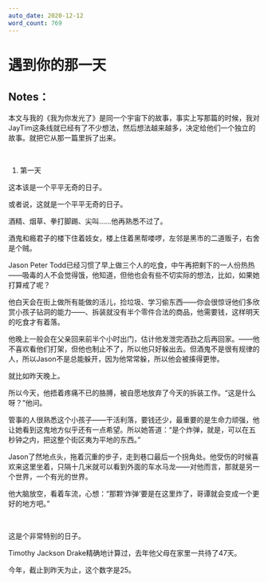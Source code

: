 ```yaml
---
auto_date: 2020-12-12
word_count: 769
---
```


# 遇到你的那一天

## Notes：

本文与我的《我为你发光了》是同一个宇宙下的故事，事实上写那篇的时候，我对JayTim这条线就已经有了不少想法，然后想法越来越多，决定给他们一个独立的故事。就把它从那一篇里拆了出来。

<br>

1. 第一天

这本该是一个平平无奇的日子。

或者说，这就是一个平平无奇的日子。

酒精、烟草、拳打脚踢、尖叫……他再熟悉不过了。

酒鬼和瘾君子的楼下住着妓女，楼上住着黑帮喽啰，左邻是黑市的二道贩子，右舍是个贼。

Jason Peter Todd已经习惯了早上做三个人的吃食，中午再把剩下的一人份热热——吸毒的人不会觉得饿，他知道，但他也会有些不切实际的想法，比如，如果她打算戒了呢？

他白天会在街上做所有能做的活儿，捡垃圾、学习偷东西——你会很惊讶他们多欣赏小孩子钻洞的能力——、拆装就没有半个零件合法的商品，他需要钱，这样明天的吃食才有着落。

他晚上一般会在父亲回来前半个小时出门，估计他发泄完酒劲之后再回家。——他不喜欢看他们打架，但他也制止不了，所以他只好躲出去。但酒鬼不是很有规律的人，所以Jason不是总能躲开，因为他常常躲，所以他会被揍得更惨。

就比如昨天晚上。

所以今天，他捂着疼痛不已的胳膊，被自愿地放弃了今天的拆装工作。“这是什么呀？”他问。

管事的人很熟悉这个小孩子——干活利落，要钱还少，最重要的是生命力顽强，他让她看到这鬼地方似乎还有一点希望。所以她答道：“是个炸弹，就是，可以在五秒钟之内，把这整个街区夷为平地的东西。”

Jason了然地点头，拖着沉重的步子，走到巷口最后一个拐角处。他受伤的时候喜欢来这里坐着，只隔十几米就可以看到外面的车水马龙——对他而言，那就是另一个世界，一个有光的世界。

他大脑放空，看着车流，心想：“那颗‘炸弹’要是在这里炸了，哥谭就会变成一个更好的地方吧。”

<br>

这是个非常特别的日子。

Timothy Jackson Drake精确地计算过，去年他父母在家里一共待了47天。

今年，截止到昨天为止，这个数字是25。
